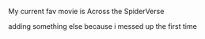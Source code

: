 My current fav movie is Across the SpiderVerse

adding something else because i messed up the first time